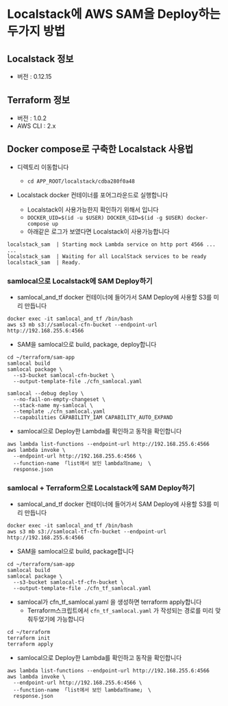 # Localstack에 AWS SAM을 Deploy하는 두가지 방법
## Localstack 정보
- 버전 : 0.12.15
## Terraform 정보
- 버전 : 1.0.2
- AWS CLI : 2.x

## Docker compose로 구축한 Localstack 사용법
- 디렉토리 이동합니다
  - `cd APP_ROOT/localstack/cdba280f0a48`

- Localstack docker 컨테이너를 포어그라운드로 실행합니다
  - Localstack이 사용가능한지 확인하기 위해서 입니다
  - `DOCKER_UID=$(id -u $USER) DOCKER_GID=$(id -g $USER) docker-compose up`
  - 아래같은 로그가 보였다면 Localstack이 사용가능합니다

```
localstack_sam  | Starting mock Lambda service on http port 4566 ...
...
localstack_sam  | Waiting for all LocalStack services to be ready
localstack_sam  | Ready.
```

### samlocal으로 Localstack에 SAM Deploy하기
- samlocal_and_tf docker 컨테이너에 들어가서 SAM Deploy에 사용할 S3를 미리 만듭니다

```
docker exec -it samlocal_and_tf /bin/bash
aws s3 mb s3://samlocal-cfn-bucket --endpoint-url http://192.168.255.6:4566
```

- SAM을 samlocal으로 build, package, deploy합니다

```
cd ~/terraform/sam-app
samlocal build
samlocal package \
  --s3-bucket samlocal-cfn-bucket \
  --output-template-file ./cfn_samlocal.yaml

samlocal --debug deploy \
  --no-fail-on-empty-changeset \
  --stack-name my-samlocal \
  --template ./cfn_samlocal.yaml
  --capabilities CAPABILITY_IAM CAPABILITY_AUTO_EXPAND
```

- samlocal으로 Deploy한 Lambda를 확인하고 동작을 확인합니다

```
aws lambda list-functions --endpoint-url http://192.168.255.6:4566
aws lambda invoke \
  --endpoint-url http://192.168.255.6:4566 \
  --function-name 「list에서 보인 lambda의name」 \
  response.json
```  


### samlocal + Terraform으로 Localstack에 SAM Deploy하기
- samlocal_and_tf docker 컨테이너에 들어가서 SAM Deploy에 사용할 S3를 미리 만듭니다

```
docker exec -it samlocal_and_tf /bin/bash
aws s3 mb s3://samlocal-tf-cfn-bucket --endpoint-url http://192.168.255.6:4566
```

- SAM을 samlocal으로 build, package합니다

```
cd ~/terraform/sam-app
samlocal build
samlocal package \
  --s3-bucket samlocal-tf-cfn-bucket \
  --output-template-file ./cfn_tf_samlocal.yaml
```

- samlocal가 cfn_tf_samlocal.yaml 을 생성하면 terraform apply합니다
  - Terraform스크립트에서 `cfn_tf_samlocal.yaml` 가 작성되는 경로를 미리 맞춰두었기에 가능합니다

```
cd ~/terraform
terraform init
terraform apply
```

- samlocal으로 Deploy한 Lambda를 확인하고 동작을 확인합니다

```
aws lambda list-functions --endpoint-url http://192.168.255.6:4566
aws lambda invoke \
  --endpoint-url http://192.168.255.6:4566 \
  --function-name 「list에서 보인 lambda의name」 \
  response.json
```